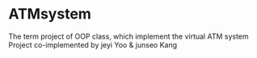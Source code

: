 # ATMsystem
The term project of OOP class, which implement the virtual ATM system
Project co-implemented by jeyi Yoo & junseo Kang
